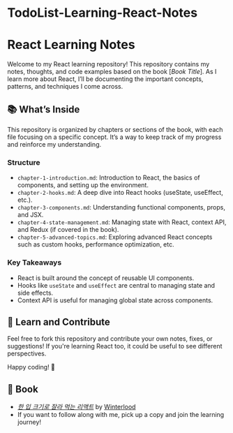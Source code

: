 # TodoList-Learning-React-Notes
 # React Learning Notes

Welcome to my React learning repository! This repository contains my notes, thoughts, and code examples based on the book [*Book Title*]. As I learn more about React, I’ll be documenting the important concepts, patterns, and techniques I come across.

## 📚 What’s Inside

This repository is organized by chapters or sections of the book, with each file focusing on a specific concept. It’s a way to keep track of my progress and reinforce my understanding.

### Structure

- `chapter-1-introduction.md`: Introduction to React, the basics of components, and setting up the environment.
- `chapter-2-hooks.md`: A deep dive into React hooks (useState, useEffect, etc.).
- `chapter-3-components.md`: Understanding functional components, props, and JSX.
- `chapter-4-state-management.md`: Managing state with React, context API, and Redux (if covered in the book).
- `chapter-5-advanced-topics.md`: Exploring advanced React concepts such as custom hooks, performance optimization, etc.

### Key Takeaways

- React is built around the concept of reusable UI components.
- Hooks like `useState` and `useEffect` are central to managing state and side effects.
- Context API is useful for managing global state across components.

## 🔗 Learn and Contribute

Feel free to fork this repository and contribute your own notes, fixes, or suggestions! If you're learning React too, it could be useful to see different perspectives.

Happy coding! 🚀

## 📖 Book

- *[한 입 크기로 잘라 먹는 리액트](https://reactjs.winterlood.com)* by [Winterlood](https://www.winterlood.com/)
- If you want to follow along with me, pick up a copy and join the learning journey!
